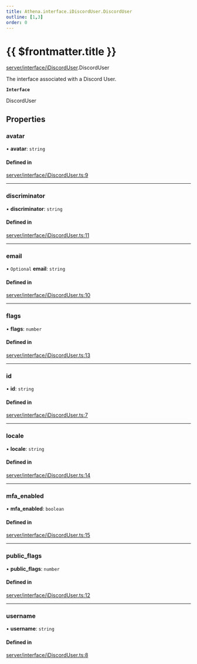```yaml
---
title: Athena.interface.iDiscordUser.DiscordUser
outline: [1,3]
order: 0
---
```


# {{ $frontmatter.title }}


[server/interface/iDiscordUser](../modules/server_interface_iDiscordUser.md).DiscordUser

The interface associated with a Discord User.

**`Interface`**

DiscordUser

## Properties

### avatar

• **avatar**: `string`

#### Defined in

[server/interface/iDiscordUser.ts:9](https://github.com/Stuyk/altv-athena/blob/492641c/src/core/server/interface/iDiscordUser.ts#L9)

___

### discriminator

• **discriminator**: `string`

#### Defined in

[server/interface/iDiscordUser.ts:11](https://github.com/Stuyk/altv-athena/blob/492641c/src/core/server/interface/iDiscordUser.ts#L11)

___

### email

• `Optional` **email**: `string`

#### Defined in

[server/interface/iDiscordUser.ts:10](https://github.com/Stuyk/altv-athena/blob/492641c/src/core/server/interface/iDiscordUser.ts#L10)

___

### flags

• **flags**: `number`

#### Defined in

[server/interface/iDiscordUser.ts:13](https://github.com/Stuyk/altv-athena/blob/492641c/src/core/server/interface/iDiscordUser.ts#L13)

___

### id

• **id**: `string`

#### Defined in

[server/interface/iDiscordUser.ts:7](https://github.com/Stuyk/altv-athena/blob/492641c/src/core/server/interface/iDiscordUser.ts#L7)

___

### locale

• **locale**: `string`

#### Defined in

[server/interface/iDiscordUser.ts:14](https://github.com/Stuyk/altv-athena/blob/492641c/src/core/server/interface/iDiscordUser.ts#L14)

___

### mfa\_enabled

• **mfa\_enabled**: `boolean`

#### Defined in

[server/interface/iDiscordUser.ts:15](https://github.com/Stuyk/altv-athena/blob/492641c/src/core/server/interface/iDiscordUser.ts#L15)

___

### public\_flags

• **public\_flags**: `number`

#### Defined in

[server/interface/iDiscordUser.ts:12](https://github.com/Stuyk/altv-athena/blob/492641c/src/core/server/interface/iDiscordUser.ts#L12)

___

### username

• **username**: `string`

#### Defined in

[server/interface/iDiscordUser.ts:8](https://github.com/Stuyk/altv-athena/blob/492641c/src/core/server/interface/iDiscordUser.ts#L8)
